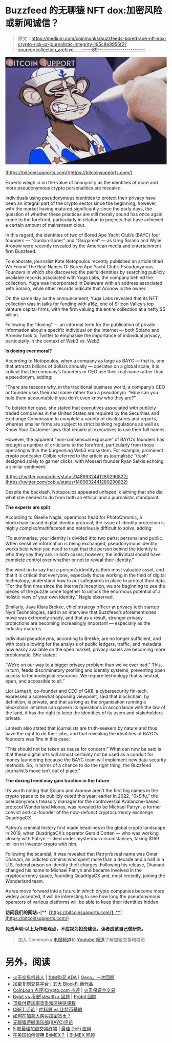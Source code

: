 # Buzzfeed 的无聊猿 NFT dox:加密风险或新闻诚信？

> 原文：<https://medium.com/coinmonks/buzzfeeds-bored-ape-nft-dox-crypto-risk-or-journalistic-integrity-195c8e9955f2?source=collection_archive---------69----------------------->

![](img/fe4f16350b96c00ed17b743344738457.png)

[https://bitcoinsupports.com/](https://bitcoinsupports.com/)

Experts weigh in on the value of anonymity as the identities of more and more pseudonymous crypto personalities are revealed.

Individuals using pseudonymous identities to protect their privacy have been an integral part of the crypto sector since the beginning; however, with the market having matured significantly since the early days, the question of whether these practices are still morally sound has once again come to the forefront, particularly in relation to projects that have achieved a certain amount of mainstream clout.

In this regard, the identities of two of Bored Ape Yacht Club’s (BAYC) four founders — “Gordon Goner” and “Gargamel” — as Greg Solano and Wylie Aronow were recently revealed by the American media and entertainment firm Buzzfeed.

To elaborate, journalist Kate Notopoulos recently published an article titled We Found The Real Names Of Bored Ape Yacht Club’s Pseudonymous Founders in which she discovered the pair’s identities by searching publicly available records associated with Yuga Labs, the company behind the collection. Yuga was incorporated in Delaware with an address associated with Solano, while other records indicate that Aronow is the owner.

On the same day as the announcement, Yuga Labs revealed that its NFT collection was in talks for funding with a16z, one of Silicon Valley’s top venture capital firms, with the firm valuing the entire collection at a hefty $5 billion.

Following the “doxing” — an informal term for the publication of private information about a specific individual on the internet — both Solano and Aronow took to Twitter to emphasise the importance of individual privacy, particularly in the context of Web3 vs. Web2.

**Is doxing ever moral?**

According to Notopoulos, when a company as large as BAYC — that is, one that attracts billions of dollars annually — operates on a global scale, it is critical that the company’s founders or CEO use their real name rather than a pseudonym, adding:

“There are reasons why, in the traditional business world, a company’s CEO or founder uses their real name rather than a pseudonym. “How can you hold them accountable if you don’t even know who they are?”

To bolster her case, she stated that executives associated with publicly traded companies in the United States are required by the Securities and Exchange Commission to complete a variety of disclosures and reports, whereas smaller firms are subject to strict banking regulations as well as Know Your Customer laws that require all executives to use their full names.

However, the apparent “non-consensual exposure” of BAYC’s founders has brought a number of criticisms to the forefront, particularly from those operating within the burgeoning Web3 ecosystem. For example, prominent crypto podcaster Colbie referred to the article as journalistic “trash” designed solely to garner clicks, with Messari founder Ryan Selkis echoing a similar sentiment.

[https://twitter.com/cobie/status/1489932441280290822](https://twitter.com/cobie/status/1489932441280290822)

Despite the backlash, Notopoulos appeared unfazed, claiming that she did what she needed to do from both an ethical and a journalistic standpoint.

**The experts are split**

According to Giselle Nagle, operations head for PhotoChromic, a blockchain-based digital identity protocol, the issue of identity protection is highly complex/multifaceted and notoriously difficult to solve, adding:

“To summarise, your identity is divided into two parts: personal and public. When sensitive information is being exchanged, pseudonymous identity works best when you need to trust that the person behind the identity is who they say they are. In both cases, however, the individual should have complete control over whether or not to reveal their identity.”

She went on to say that a person’s identity is their most valuable asset, and that it is critical that everyone, especially those working in the field of digital technology, understand how to put safeguards in place to protect their data. “For the first time since the internet’s inception, we are beginning to see the pieces of the puzzle come together to unlock the enormous potential of a holistic view of your own identity,” Nagle observed.

Similarly, Jaya Klara Brekke, chief strategy officer at privacy tech startup Nym Technologies, said in an interview that Buzzfeed’s aforementioned move was extremely shady, and that as a result, stronger privacy protections are becoming increasingly important — especially as the industry matures.

Individual pseudonyms, according to Brekke, are no longer sufficient, and with tools allowing for the analysis of public ledgers, traffic, and metadata now easily available on the open market, privacy issues are becoming more problematic. She stated:

“We’re on our way to a bigger privacy problem than we’ve ever had.” This, in turn, feeds discriminatory profiling and identity systems, preventing open access to technological resources. We require technology that is neutral, open, and accessible to all.”

Lior Lamesh, co-founder and CEO of GK8, a cybersecurity fin-tech, expressed a somewhat opposing viewpoint, said that blockchain, by definition, is private, and that as long as the organisation running a blockchain initiative can govern its operations in accordance with the law of the land, it has the right to keep the identities of its users and stakeholders private.

Lamesh also stated that journalists are truth-seekers by nature and thus have the right to do their jobs, and that revealing the identities of BAYC’s founders was fine in this case:

“This should not be taken as cause for concern.” What can now be said is that these digital arts will almost certainly not be used as a conduit for money laundering because the BAYC team will implement new data security methods. So, in terms of a chance to do the right thing, the Buzzfeed journalist’s move isn’t out of place.”

**The doxing trend may gain traction in the future**

It’s worth noting that Solano and Aronow aren’t the first big names in the crypto space to be publicly outed this year; earlier in 2022, “0xSifu,” the pseudonymous treasury manager for the controversial Avalanche-based protocol Wonderland Money, was revealed to be Michael Patryn, a former convict and co-founder of the now-defunct cryptocurrency exchange QuadrigaCX.

Patryn’s criminal history first made headlines in the global crypto landscape in 2019, when QuadrigaCX’s operator Gerald Cotten — who was working closely with Patryn — died under mysterious circumstances, taking $169 million in investor crypto with him.

Following the scandal, it was revealed that Patryn’s real name was Omar Dhanani, an indicted criminal who spent more than a decade and a half in a U.S. federal prison on identity theft charges. Following his release, Dhanani changed his name to Michael Patryn and became involved in the cryptocurrency space, founding QuadrigaCX and, most recently, joining the Wonderland team.

As we move forward into a future in which crypto companies become more widely accepted, it will be interesting to see how long the pseudonymous operators of various platforms will be able to keep their identities hidden.

**访问我们的网站:-**[**【https://bitcoinsupports.com/】**](https://bitcoinsupports.com/)

**免责声明:以上为作者观点，不应视为投资建议。读者应该自己做研究。**

> 加入 Coinmonks [电报频道](https://t.me/coincodecap)和 [Youtube 频道](https://www.youtube.com/c/coinmonks/videos)了解加密交易和投资

# 另外，阅读

*   [火币交易机器人](https://coincodecap.com/huobi-trading-bot) | [如何购买 ADA](https://coincodecap.com/buy-ada-cardano) | [Geco。一次回顾](https://coincodecap.com/geco-one-review)
*   [加密复制交易平台](/coinmonks/top-10-crypto-copy-trading-platforms-for-beginners-d0c37c7d698c) | [五大 BlockFi 替代品](https://coincodecap.com/blockfi-alternatives)
*   [CoinLoan 点评](https://coincodecap.com/coinloan-review)|[Crypto.com 点评](/coinmonks/crypto-com-review-f143dca1f74c) | [火币保证金交易](/coinmonks/huobi-margin-trading-b3b06cdc1519)
*   [Bybit vs 币安](https://coincodecap.com/bybit-binance-moonxbt)|[stealth x 回顾](/coinmonks/stealthex-review-396c67309988) | [Probit 回顾](https://coincodecap.com/probit-review)
*   [顶级付费加密货币和区块链课程](https://coincodecap.com/blockchain-courses)
*   [CBET 评论](https://coincodecap.com/cbet-casino-review) | [库科恩 vs 比特币基地](https://coincodecap.com/kucoin-vs-coinbase)
*   [如何在加拿大购买加密货币？](https://coincodecap.com/how-to-buy-cryptocurrency-in-canada)
*   [无聊猿游艇俱乐部(BAYC)评论](https://coincodecap.com/bored-ape-yacht-club-bayc-review)
*   [5 款最佳加密交易终端](https://coincodecap.com/crypto-trading-terminals) | [最佳 DeFi 应用](https://coincodecap.com/best-defi-apps)
*   [在美国如何使用 BitMEX？](https://coincodecap.com/use-bitmex-in-usa) | [BitMEX 回顾](https://coincodecap.com/bitmex-review)